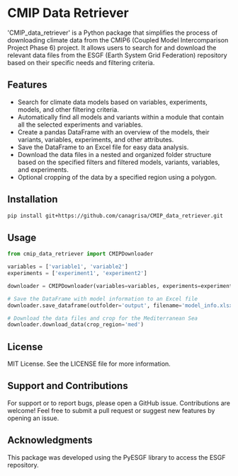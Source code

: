 # CMIP Data Retriever

'CMIP_data_retriever' is a Python package that simplifies the process of downloading climate data from the CMIP6 (Coupled Model Intercomparison Project Phase 6) project. It allows users to search for and download the relevant data files from the ESGF (Earth System Grid Federation) repository based on their specific needs and filtering criteria.

## Features

- Search for climate data models based on variables, experiments, models, and other filtering criteria.
- Automatically find all models and variants within a module that contain all the selected experiments and variables. 
- Create a pandas DataFrame with an overview of the models, their variants, variables, experiments, and other attributes.
- Save the DataFrame to an Excel file for easy data analysis.
- Download the data files in a nested and organized folder structure based on the specified filters and filtered models, variants, variables, and experiments.
- Optional cropping of the data by a specified region using a polygon.

## Installation

```bash
pip install git+https://github.com/canagrisa/CMIP_data_retriever.git
```

## Usage
```python
from cmip_data_retriever import CMIPDownloader

variables = ['variable1', 'variable2']
experiments = ['experiment1', 'experiment2']

downloader = CMIPDownloader(variables=variables, experiments=experiments)

# Save the DataFrame with model information to an Excel file
downloader.save_dataframe(outfolder='output', filename='model_info.xlsx')

# Download the data files and crop for the Mediterranean Sea
downloader.download_data(crop_region='med')
```

## License

MIT License. See the LICENSE file for more information.

## Support and Contributions

For support or to report bugs, please open a GitHub issue. Contributions are welcome! Feel free to submit a pull request or suggest new features by opening an issue.

## Acknowledgments

This package was developed using the PyESGF library to access the ESGF repository.
